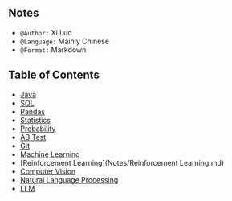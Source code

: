 ## Notes
- `@Author:` Xi Luo
- `@Language:` Mainly Chinese
-  `@Format:` Markdown

## Table of Contents
- [Java](Notes/Java.md)
- [SQL](Notes/SQL.md)
- [Pandas](Notes/Pandas.md)
- [Statistics](Notes/Statistics.md)
- [Probability](Notes/Probability.md)
- [AB Test](Notes/AB%20Test.md)
- [Git](Notes/git.md)
- [Machine Learning](Notes/Machine%20Learning.md)
- [Reinforcement Learning](Notes/Reinforcement Learning.md)
- [Computer Vision](Notes/CV.md)
- [Natural Language Processing](Notes/NLP.md)
- [LLM](Notes/LLM.md)
